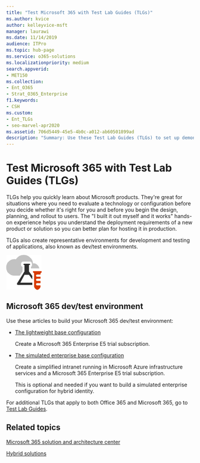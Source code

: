 ```yaml
---
title: "Test Microsoft 365 with Test Lab Guides (TLGs)"
ms.author: kvice
author: kelleyvice-msft
manager: laurawi
ms.date: 11/14/2019
audience: ITPro
ms.topic: hub-page
ms.service: o365-solutions
ms.localizationpriority: medium
search.appverid:
- MET150
ms.collection: 
- Ent_O365
- Strat_O365_Enterprise
f1.keywords:
- CSH
ms.custom:
- Ent_TLGs
- seo-marvel-apr2020
ms.assetid: 706d5449-45e5-4b0c-a012-ab60501899ad
description: "Summary: Use these Test Lab Guides (TLGs) to set up demonstration, proof of concept, or dev/test environments for Microsoft 365."
---
```


# Test Microsoft 365 with Test Lab Guides (TLGs)

TLGs help you quickly learn about Microsoft products. They're great for situations where you need to evaluate a technology or configuration before you decide whether it's right for you and before you begin the design, planning, and rollout to users. The "I built it out myself and it works" hands-on experience helps you understand the deployment requirements of a new product or solution so you can better plan for hosting it in production.
  
TLGs also create representative environments for development and testing of applications, also known as dev/test environments.
  
![Test Lab Guides in the Microsoft Cloud.](../media/24ad0d1b-3274-40fb-972a-b8188b7268d1.png)
  
## Microsoft 365 dev/test environment

Use these articles to build your Microsoft 365 dev/test environment:
  
- [The lightweight base configuration](lightweight-base-configuration-microsoft-365-enterprise.md)
    
    Create a Microsoft 365 Enterprise E5 trial subscription.

- [The simulated enterprise base configuration](simulated-ent-base-configuration-microsoft-365-enterprise.md)
    
    Create a simplified intranet running in Microsoft Azure infrastructure services and a Microsoft 365 Enterprise E5 trial subscription. 

    This is optional and needed if you want to build a simulated enterprise configuration for hybrid identity.
    
For additional TLGs that apply to both Office 365 and Microsoft 365, go to [Test Lab Guides](m365-enterprise-test-lab-guides.md).  
    
## Related topics

[Microsoft 365 solution and architecture center](../solutions/index.yml)
  
[Hybrid solutions](hybrid-solutions.md)